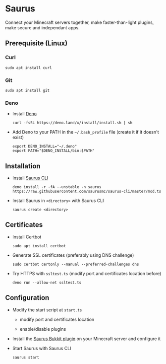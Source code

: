 # Saurus

Connect your Minecraft servers together, make faster-than-light plugins, make secure and independant apps.

## Prerequisite (Linux)

### Curl

    sudo apt install curl

### Git

    sudo apt install git

### Deno

- Install [Deno](https://deno.land)

      curl -fsSL https://deno.land/x/install/install.sh | sh

- Add Deno to your PATH in the `~/.bash_profile` file (create it if it doesn't exist)

      export DENO_INSTALL="~/.deno"
      export PATH="$DENO_INSTALL/bin:$PATH"

## Installation

- Install [Saurus CLI](https://github.com/saurusmc/saurus-cli)

      deno install -r -fA --unstable -n saurus https://raw.githubusercontent.com/saurusmc/saurus-cli/master/mod.ts

- Install Saurus in `<directory>` with Saurus CLI

  ```
  saurus create <directory>
  ```

## Certificates

- Install Certbot

      sudo apt install certbot

- Generate SSL certificates (preferably using DNS challenge)

      sudo certbot certonly --manual --preferred-challenges dns

- Try HTTPS with `ssltest.ts` (modify port and certificates location before)

      deno run --allow-net ssltest.ts

## Configuration

- Modify the start script at `start.ts`

  - modify port and certificates location
  
  - enable/disable plugins

- Install the [Saurus Bukkit plugin](https://github.com/saurusmc/saurus-bukkit) on your Minecraft server and configure it

- Start Saurus with Saurus CLI

      saurus start
